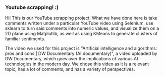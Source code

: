 ### Youtube scrapping! :)

Hi! This is our YouTube scrapping project. What we have done here is take comments written under a particular YouTube video using Selenium, use sklearn to turn said comments into numeric values, and visualize them on a 2D plane using Matplotlib, as well as using KMeans to generate clusters of familiar sentiments.

The video we used for this project is "Artificial intelligence and algorithms: pros and cons | DW Documentary (AI documentary)", a video uploaded by DW Documentary, which goes over the implications of various AI technologies in the modern day. We chose this video as it is a relevant topic, has a lot of comments, and has a variety of perspectives.